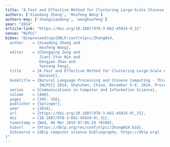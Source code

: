 ```yaml
---
title: "A Fast and Effective Method for Clustering Large-Scale Chinese Question Dataset"
authors: ['Xiaodong Zhang', 'Houfeng Wang']
authors-key: ['zhangxiaodong', 'wanghoufeng']
year: "2014"
article-link: "https://doi.org/10.1007/978-3-662-45924-9_31"
venue: "NLPCC"
bibex: "@inproceedings{DBLP:conf/nlpcc/ZhangW14,
  author    = {Xiaodong Zhang and
               Houfeng Wang},
  editor    = {Chengqing Zong and
               Jian{-}Yun Nie and
               Dongyan Zhao and
               Yansong Feng},
  title     = {A Fast and Effective Method for Clustering Large-Scale Chinese Question
               Dataset},
  booktitle = {Natural Language Processing and Chinese Computing - Third {CCF} Conference,
               {NLPCC} 2014, Shenzhen, China, December 5-9, 2014. Proceedings},
  series    = {Communications in Computer and Information Science},
  volume    = {496},
  pages     = {345--356},
  publisher = {Springer},
  year      = {2014},
  url       = {https://doi.org/10.1007/978-3-662-45924-9\_31},
  doi       = {10.1007/978-3-662-45924-9\_31},
  timestamp = {Wed, 06 Mar 2019 07:05:24 +0100},
  biburl    = {https://dblp.org/rec/conf/nlpcc/ZhangW14.bib},
  bibsource = {dblp computer science bibliography, https://dblp.org}
}"
---
```


